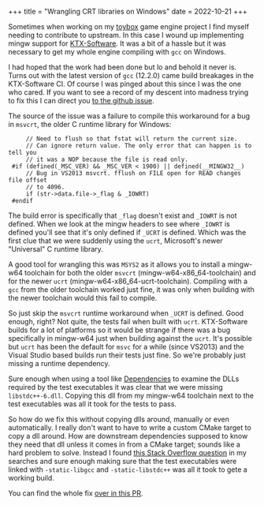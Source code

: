 +++
title = "Wrangling CRT libraries on Windows"
date = 2022-10-21
+++

Sometimes when working on my [toybox](/@/projects/toybox.md) game engine project I find myself needing to contribute to upstream. In this case I wound up implementing mingw support for [KTX-Software](https://github.com/KhronosGroup/KTX-Software). It was a bit of a hassle but it was necessary to get my whole engine compiling with `gcc` on Windows.

I had hoped that the work had been done but lo and behold it never is. Turns out with the latest version of `gcc` (12.2.0) came build breakages in the KTX-Software CI. Of course I was pinged about this since I was the one who cared. If you want to see a record of my descent into madness trying to fix this I can direct you [to the github issue](https://github.com/KhronosGroup/KTX-Software/issues/641).

The source of the issue was a failure to compile this workaround for a bug in `msvcrt`, the older C runtime library for Windows:
```
     // Need to flush so that fstat will return the current size. 
     // Can ignore return value. The only error that can happen is to tell you 
     // it was a NOP because the file is read only. 
 #if (defined(_MSC_VER) && _MSC_VER < 1900) || defined(__MINGW32__) 
     // Bug in VS2013 msvcrt. fflush on FILE open for READ changes file offset 
     // to 4096. 
     if (str->data.file->_flag & _IOWRT) 
 #endif 
```

The build error is specifically that `_flag` doesn't exist and `_IOWRT` is not defined. When we look at the mingw headers to see where `_IOWRT` is defined you'll see that it's only defined if `_UCRT` is defined. Which was the first clue that we were suddenly using the `ucrt`, Microsoft's newer "Universal" C runtime library.

A good tool for wrangling this was `MSYS2` as it allows you to install a mingw-w64 toolchain for both the older `msvcrt` (mingw-w64-x86_64-toolchain) and for the newer `ucrt` (mingw-w64-x86_64-ucrt-toolchain). Compiling with a `gcc` from the older toolchain worked just fine, it was only when building with the newer toolchain would this fail to compile.

So just skip the `msvcrt` runtime workaround when `_UCRT` is defined. Good enough, right? Not quite, the tests fail when built with `ucrt`. KTX-Software builds for a lot of platforms so it would be strange if there was a bug specifically in mingw-w64 just when building against the `ucrt`. It's possible but `ucrt` has been the default for `msvc` for a while (since VS2013) and the Visual Studio based builds run their tests just fine. So we're probably just missing a runtime dependency.

Sure enough when using a tool like [Dependencies](https://github.com/lucasg/Dependencies) to examine the DLLs required by the test executables it was clear that we were missing `libstdc++-6.dll`. Copying this dll from my mingw-w64 toolchain next to the test executables was all it took for the tests to pass. 

So how do we fix this without copying dlls around, manually or even automatically. I really don't want to have to write a custom CMake target to copy a dll around. How are downstream dependencies supposed to know they need that dll unless it comes in from a CMake target; sounds like a hard problem to solve. Instead I found [this Stack Overflow question](https://stackoverflow.com/questions/6404636/libstdc-6-dll-not-found) in my searches and sure enough making sure that the test executables were linked with `-static-libgcc` and `-static-libstdc++` was all it took to gete a working build. 

You can find the whole fix [over in this PR](https://github.com/KhronosGroup/KTX-Software/pull/642).